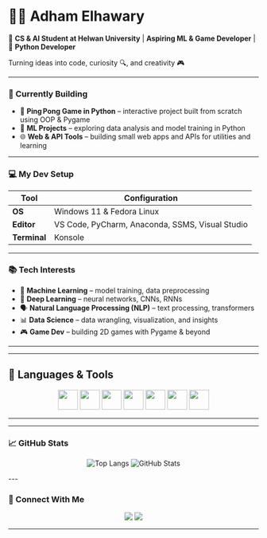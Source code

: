 # 🧑‍💻 Adham Elhawary

🧠 **CS & AI Student at Helwan University** | **Aspiring ML & Game Developer** | 🐍 **Python Developer**

Turning ideas into code, curiosity 🔍, and creativity 🎮

---

### 🚧 Currently Building

* 🏓 **Ping Pong Game in Python** – interactive project built from scratch using OOP & Pygame
* 🤖 **ML Projects** – exploring data analysis and model training in Python
* 🌐 **Web & API Tools** – building small web apps and APIs for utilities and learning

---

### 💻 My Dev Setup

| Tool         | Configuration                                   |
| ------------ | ----------------------------------------------- |
| **OS**       | Windows 11  & Fedora Linux                      |
| **Editor**   | VS Code, PyCharm, Anaconda, SSMS, Visual Studio |
| **Terminal** | Konsole                                         |

---

### 📚 Tech Interests

* 🧠 **Machine Learning** – model training, data preprocessing
* 🧠 **Deep Learning** – neural networks, CNNs, RNNs
* 🗣️ **Natural Language Processing (NLP)** – text processing, transformers
* 📊 **Data Science** – data wrangling, visualization, and insights
* 🎮 **Game Dev** – building 2D games with Pygame & beyond

---

---

## 🧰 Languages & Tools

<p align="center">
  <img src="https://cdn.jsdelivr.net/gh/devicons/devicon/icons/html5/html5-original.svg" width="40" height="40"/>
  <img src="https://cdn.jsdelivr.net/gh/devicons/devicon/icons/css3/css3-original.svg" width="40" height="40"/>
  <img src="https://cdn.jsdelivr.net/gh/devicons/devicon/icons/javascript/javascript-original.svg" width="40" height="40"/>
  <img src="https://cdn.jsdelivr.net/gh/devicons/devicon/icons/php/php-original.svg" width="40" height="40"/>
  <img src="https://cdn.jsdelivr.net/gh/devicons/devicon/icons/cplusplus/cplusplus-original.svg" width="40" height="40"/>
  <img src="https://cdn.jsdelivr.net/gh/devicons/devicon/icons/python/python-original.svg" width="40" height="40"/>
  <img src="https://cdn.jsdelivr.net/gh/devicons/devicon/icons/linux/linux-original.svg" width="40" height="40"/>
</p>

</div>

---

---

### 📈 GitHub Stats

<div align="center">

![Top Langs](https://github-readme-stats.vercel.app/api/top-langs/?username=AhmadAlaa1&layout=compact&langs_count=8&theme=radical)
![GitHub Stats](https://github-readme-stats.vercel.app/api?username=AhmadAlaa1&show_icons=true&theme=radical)

</div>
---

### 🤝 Connect With Me

<p align="center">
  <a href="https://github.com/Adham-Elhawary"><img src="https://img.shields.io/badge/-GitHub-181717?style=flat-square&logo=github&logoColor=white"/></a>
  <a href="https://www.linkedin.com/in/adham-elhawary-26944a2b3/"><img src="https://img.shields.io/badge/-LinkedIn-0077B5?style=flat-square&logo=linkedin&logoColor=white"/></a>
</p>

---
